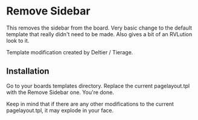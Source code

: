 # Remove Sidebar
This removes the sidebar from the board. Very basic change to the default template that really didn't need to be made. Also gives a bit of an RVLution look to it.

Template modification created by Deltier / Tierage.

## Installation
Go to your boards templates directory. Replace the current pagelayout.tpl with the Remove Sidebar one. You're done.

Keep in mind that if there are any other modifications to the current pagelayout.tpl, it may explode in your face.